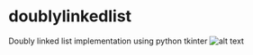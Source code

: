 # doublylinkedlist
Doubly linked list implementation using python tkinter
![alt text](https://github.com/tirus-bot/DoublyLinkedList-Implementation-/doubly_linked_list.png?raw=true)
